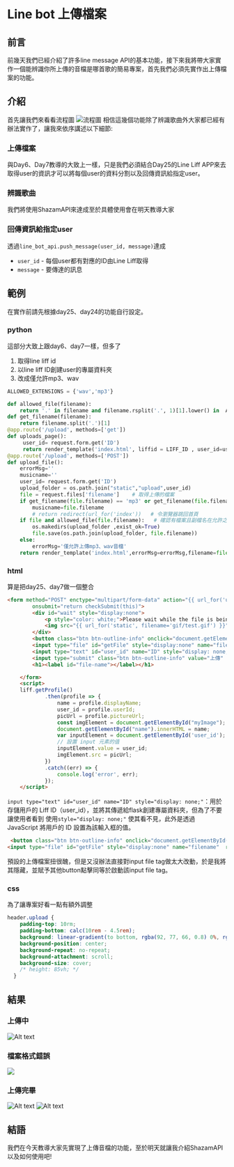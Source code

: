 # Line bot 上傳檔案
## 前言
前幾天我們已經介紹了許多line message API的基本功能，接下來我將帶大家實作一個能辨識你所上傳的音檔是哪首歌的簡易專案，首先我們必須先實作出上傳檔案的功能。
## 介紹
首先讓我們來看看流程圖
![流程圖](flow.png)
相信這幾個功能除了辨識歌曲外大家都已經有辦法實作了，讓我來依序講述以下細節:
### 上傳檔案
與Day6、Day7教導的大致上一樣，只是我們必須結合Day25的Line Liff APP來去取得user的資訊才可以將每個user的資料分割以及回傳資訊給指定user。   
### 辨識歌曲
我們將使用ShazamAPI來達成至於具體使用會在明天教導大家
### 回傳資訊給指定user
透過`line_bot_api.push_message(user_id, message)`達成
* `user_id` - 每個user都有對應的ID由Line Liff取得
* `message` - 要傳達的訊息

## 範例
在實作前請先根據day25、day24的功能自行設定。
### python
這部分大致上跟day6、day7一樣，但多了
1. 取得line liff id
2. 以line liff ID創建user的專屬資料夾
3. 改成僅允許mp3、wav
```python
ALLOWED_EXTENSIONS = {'wav','mp3'}

def allowed_file(filename):
    return '.' in filename and filename.rsplit('.', 1)[1].lower() in  ALLOWED_EXTENSIONS
def get_filename(filename):
    return filename.split('.')[1]
@app.route('/upload', methods=['get'])
def uploads_page():    
     user_id= request.form.get('ID')     
     return render_template('index.html', liffid = LIFF_ID , user_id=user_id)
@app.route('/upload', methods=['POST'])
def upload_file():
    errorMsg=''
    musicname=''
    user_id= request.form.get('ID')
    upload_folder = os.path.join("static","upload",user_id)
    file = request.files['filename']    # 取得上傳的檔案 
    if get_filename(file.filename) == 'mp3' or get_filename(file.filename) == 'wav': 
        musicname=file.filename
        # return redirect(url_for('index'))   # 令瀏覽器跳回首頁 
    if file and allowed_file(file.filename):   # 確認有檔案且副檔名在允許之列'
        os.makedirs(upload_folder ,exist_ok=True)
        file.save(os.path.join(upload_folder, file.filename))
    else:
        errorMsg='僅允許上傳mp3、wav音檔'
    return render_template('index.html',errorMsg=errorMsg,filename=file.filename,img_name=musicname,liffid = LIFF_ID,user_id=user_id)

```
### html
算是把day25、day7做一個整合
```html
<form method="POST" enctype="multipart/form-data" action="{{ url_for('upload_file') }}"
        onsubmit="return checkSubmit(this)">
        <div id="wait" style="display:none">
            <p style="color: white;">Please wait while the file is being uploaded...</p>
            <img src="{{ url_for('static', filename='gif/test.gif') }}"  width="300px" height="300px">
        </div>
        <button class="btn btn-outline-info" onclick="document.getElementById('getFile').click()"value="select" name="select">選擇檔案</button>
        <input type="file" id="getFile" style="display:none" name="filename"  required>
        <input type="text" id="user_id" name="ID" style="display: none;" >
        <input type="submit" class="btn btn-outline-info" value="上傳" onclick="onUploadButton()">
        <h1><label id="file-name"></label></h1>

    </form>
    <script>
    liff.getProfile()
            .then(profile => {
                name = profile.displayName;
                user_id = profile.userId;
                picUrl = profile.pictureUrl;
                const imgElement = document.getElementById("myImage");
                document.getElementById("name").innerHTML = name;
                var inputElement = document.getElementById('user_id');
                // 設置 input 元素的值
                inputElement.value = user_id;
                imgElement.src = picUrl;
            })
            .catch((err) => {
                console.log('error', err);
            });
    </script>
```

`input type="text" id="user_id" name="ID" style="display: none;"`：用於存儲用戶的 Liff ID（user_id），並將其傳遞給flask創建專屬資料夾，但為了不要讓使用者看到 使用`style="display: none;"` 使其看不見，此外是透過 JavaScript 將用戶的 ID 設置為該輸入框的值。
```html
 <button class="btn btn-outline-info" onclick="document.getElementById('getFile').click()"value="select" name="select">選擇檔案</button>
<input type="file" id="getFile" style="display:none" name="filename"  required>`
```
預設的上傳檔案扭很醜，但是又沒辦法直接對input file tag做太大改動，於是我將其隱藏，並賦予其他button點擊同等於啟動該input file tag。 

### css
為了讓專案好看一點有額外調整
```css
header.upload {
    padding-top: 10rm;
    padding-bottom: calc(10rem - 4.5rem);
    background: linear-gradient(to bottom, rgba(92, 77, 66, 0.8) 0%, rgba(39, 34, 32, 0.8) 100%), url("../back.jpg");
    background-position: center;
    background-repeat: no-repeat;
    background-attachment: scroll;
    background-size: cover;
    /* height: 85vh; */
  }
```

## 結果
### 上傳中
![Alt text](image.png)
### 檔案格式錯誤
![](image-1.png)
### 上傳完畢
![Alt text](image-2.png)
![Alt text](image-3.png)

## 結語
我們在今天教導大家先實現了上傳音檔的功能，至於明天就讓我介紹ShazamAPI以及如何使用吧!
